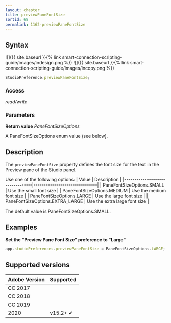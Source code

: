```yaml
---
layout: chapter
title: previewPaneFontSize
sortid: 68
permalink: 1162-previewPaneFontSize
---
```

## Syntax

![]({{ site.baseurl }}{% link smart-connection-scripting-guide/images/indesign.png %}) ![]({{ site.baseurl }}{% link smart-connection-scripting-guide/images/incopy.png %}) 
```javascript
StudioPreference.previewPaneFontSize;
```

### Access

*read/write*

### Parameters

**Return value** *PaneFontSizeOptions*

A PaneFontSizeOptions enum value (see below).

## Description

The `previewPaneFontSize` property defines the font size for the text in the Preview pane of the Studio panel.

Use one of the following options:
| Value                           | Description                   |
|---------------------------------|-------------------------------|
| PaneFontSizeOptions.SMALL       | Use the small font size       |
| PaneFontSizeOptions.MEDIUM      | Use the medium font size      |
| PaneFontSizeOptions.LARGE       | Use the large font size       |
| PaneFontSizeOptions.EXTRA_LARGE | Use the extra large font size |

The default value is PaneFontSizeOptions.SMALL.

## Examples

**Set the "Preview Pane Font Size" preference to "Large"**

```javascript
app.studioPreferences.previewPaneFontSize = PaneFontSizeOptions.LARGE;
```

## Supported versions

| Adobe Version | Supported |
|---------------|-----------|
| CC 2017       |           |
| CC 2018       |           |
| CC 2019       |           |
| 2020          | v15.2+ ✔  |
